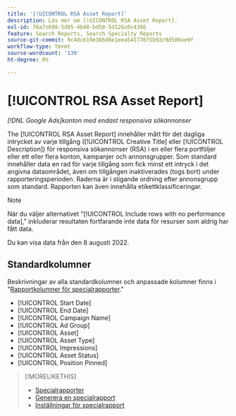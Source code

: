 ```yaml
---
title: '[!UICONTROL RSA Asset Report]'
description: Läs mer om [!UICONTROL RSA Asset Report].
exl-id: 76a7c698-5d05-4b48-bd50-5d126c0c4386
feature: Search Reports, Search Specialty Reports
source-git-commit: 9c4dcb19e386d8e1eea541776f5b92c9d500ae9f
workflow-type: tm+mt
source-wordcount: '139'
ht-degree: 0%

---
```


# [!UICONTROL RSA Asset Report]

*[!DNL Google Ads]konton med endast responsiva sökannonser*

The [!UICONTROL RSA Asset Report] innehåller mått för det dagliga intrycket av varje tillgång ([!UICONTROL Creative Title] eller [!UICONTROL Description]) för responsiva sökannonser (RSA) i en eller flera portföljer eller ett eller flera konton, kampanjer och annonsgrupper. Som standard innehåller data en rad för varje tillgång som fick minst ett intryck i det angivna dataområdet, även om tillgången inaktiverades (togs bort) under rapporteringsperioden. Raderna är i stigande ordning efter annonsgrupp som standard. Rapporten kan även innehålla etikettklassificeringar.

>[!NOTE]
>
>När du väljer alternativet &quot;[!UICONTROL Include rows with no performance data],&quot; inkluderar resultaten fortfarande inte data för resurser som aldrig har fått data.

Du kan visa data från den 8 augusti 2022.<!-- Later: You can view data for the previous 36 months. -->

## Standardkolumner

Beskrivningar av alla standardkolumner och anpassade kolumner finns i &quot;[Rapportkolumner för specialrapporter](specialty-report-columns.md).&quot;

* [!UICONTROL Start Date]
* [!UICONTROL End Date]
* [!UICONTROL Campaign Name]
* [!UICONTROL Ad Group]
* [!UICONTROL Asset]
* [!UICONTROL Asset Type]
* [!UICONTROL Impressions]
* [!UICONTROL Asset Status]
* [!UICONTROL Position Pinned]

>[!MORELIKETHIS]
>
>* [Specialrapporter](specialty-report-about.md)
>* [Generera en specialrapport](specialty-report-generate.md)
>* [Inställningar för specialrapport](specialty-report-settings.md)
